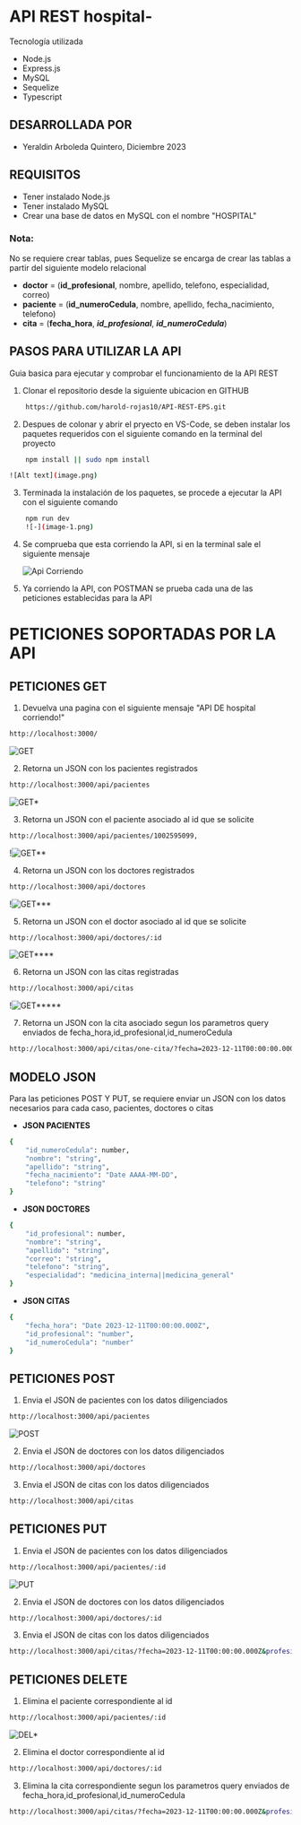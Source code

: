 # API REST hospital- 
Tecnología utilizada
- Node.js
- Express.js
- MySQL
- Sequelize
- Typescript
## DESARROLLADA POR 
- Yeraldin Arboleda Quintero, Diciembre 2023

## REQUISITOS
   - Tener instalado Node.js
   - Tener instalado MySQL
   - Crear una base de datos en MySQL con el nombre "HOSPITAL"
    
### Nota: 

No se requiere crear tablas, pues Sequelize se encarga de crear las tablas a partir del siguiente modelo relacional
- **doctor** = (**id_profesional**, nombre, apellido, telefono, especialidad, correo)
- **paciente** = (**id_numeroCedula**, nombre, apellido, fecha_nacimiento, telefono)
- **cita** = (**fecha_hora**, ***id_profesional***, ***id_numeroCedula***)

## PASOS PARA UTILIZAR LA API

Guia basica para ejecutar y comprobar el funcionamiento de la API REST

1.  Clonar el repositorio desde la siguiente ubicacion en GITHUB 

```bash
    https://github.com/harold-rojas10/API-REST-EPS.git

```
2. Despues de colonar y abrir el pryecto en VS-Code, se deben instalar los paquetes requeridos con el siguiente comando en la terminal del proyecto 

```bash
    npm install || sudo npm install

![Alt text](image.png)
```
3. Terminada la instalación de los paquetes, se procede a ejecutar la API con el siguiente comando

```bash
    npm run dev
    ![-](image-1.png)
```

4. Se comprueba que esta corriendo la API, si en la terminal sale el siguiente mensaje

    ![Api Corriendo](Imagenes/API-Run.png)

5. Ya corriendo la API, con POSTMAN se prueba cada una de las peticiones establecidas para la API

# PETICIONES SOPORTADAS POR LA API

## PETICIONES GET
1. Devuelva una pagina con el siguiente mensaje "API DE hospital corriendo!" 
```bash
http://localhost:3000/
```
![GET](Imagenes/image-2.png)

2. Retorna un JSON con los pacientes registrados
```bash
http://localhost:3000/api/pacientes
```
![GET*](image-3.png)

3. Retorna un JSON con el paciente asociado al id que se solicite
```bash
http://localhost:3000/api/pacientes/1002595099,
```
!![GET**](image-4.png)

4. Retorna un JSON con los doctores registrados
```bash
http://localhost:3000/api/doctores
```
!![GET***](image-5.png)

5. Retorna un JSON con el doctor asociado al id que se solicite
```bash
http://localhost:3000/api/doctores/:id
```
![GET****](image-6.png)

6. Retorna un JSON con las citas registradas
```bash
http://localhost:3000/api/citas
```
!![GET*****](image-7.png)

7. Retorna un JSON con la cita asociado segun los parametros query enviados de fecha_hora,id_profesional,id_numeroCedula
```bash
http://localhost:3000/api/citas/one-cita/?fecha=2023-12-11T00:00:00.000Z&profesional=id_profesional&paciente=id_numeroCedula
```

## MODELO JSON

Para las peticiones POST Y PUT, se requiere enviar un JSON con los datos necesarios para cada caso, pacientes, doctores o citas

- **JSON PACIENTES**
```bash
{
    "id_numeroCedula": number,
    "nombre": "string",
    "apellido": "string",
    "fecha_nacimiento": "Date AAAA-MM-DD",
    "telefono": "string"
}
```
- **JSON DOCTORES**
```bash
{
    "id_profesional": number,
    "nombre": "string",
    "apellido": "string",
    "correo": "string",
    "telefono": "string",
    "especialidad": "medicina_interna||medicina_general"
}
```
- **JSON CITAS**
```bash
{
    "fecha_hora": "Date 2023-12-11T00:00:00.000Z",
    "id_profesional": "number",
    "id_numeroCedula": "number"
}
```
## PETICIONES POST

1. Envia el JSON de pacientes con los datos diligenciados
```bash
http://localhost:3000/api/pacientes 
```
![POST](image-8.png)

2. Envia el JSON de doctores con los datos diligenciados
```bash
http://localhost:3000/api/doctores
```
3. Envia el JSON de citas con los datos diligenciados
```bash
http://localhost:3000/api/citas
```

## PETICIONES PUT

1. Envia el JSON de pacientes con los datos diligenciados
```bash
http://localhost:3000/api/pacientes/:id
```
![PUT](image-9.png)

2. Envia el JSON de doctores con los datos diligenciados
```bash
http://localhost:3000/api/doctores/:id
```
3. Envia el JSON de citas con los datos diligenciados
```bash
http://localhost:3000/api/citas/?fecha=2023-12-11T00:00:00.000Z&profesional=id_profesional&paciente=id_numeroCedula
```

## PETICIONES DELETE

1. Elimina el paciente correspondiente al id
```bash
http://localhost:3000/api/pacientes/:id
```
![DEL*](image-10.png)

2. Elimina el doctor correspondiente al id
```bash
http://localhost:3000/api/doctores/:id
```

3. Elimina la cita correspondiente segun los parametros query enviados de fecha_hora,id_profesional,id_numeroCedula
```bash
http://localhost:3000/api/citas/?fecha=2023-12-11T00:00:00.000Z&profesional=id_profesional&paciente=id_numeroCedula
```

